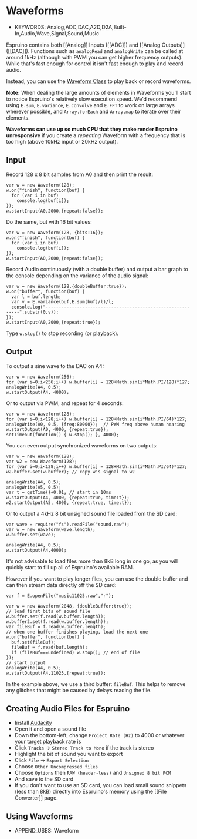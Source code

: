 <!--- Copyright (c) 2013 Gordon Williams, Pur3 Ltd. See the file LICENSE for copying permission. -->
Waveforms
========

* KEYWORDS: Analog,ADC,DAC,A2D,D2A,Built-In,Audio,Wave,Signal,Sound,Music

Espruino contains both [[Analog]] Inputs ([[ADC]]) and [[Analog Outputs]] ([[DAC]]). Functions such as `analogRead` and `analogWrite` can be called at around 1kHz (although with PWM you can get higher frequency outputs). While that's fast enough for control it isn't fast enough to play and record audio.

Instead, you can use the [Waveform Class](/Reference#Waveform) to play back or record waveforms.

**Note:** When dealing the large amounts of elements in Waveforms you'll start to notice Espruino's relatively slow execution speed. We'd recommend using `E.sum`, `E.variance`, `E.convolve` and `E.FFT` to work on large arrays wherever possible, and `Array.forEach` and `Array.map` to iterate over their elements.

**Waveforms can use up so much CPU that they make render Espruino unresponsive** if you create a *repeating* Waveform with a frequency that is too high (above 10kHz input or 20kHz output).


Input
-----

Record 128 x 8 bit samples from A0 and then print the result:

```
var w = new Waveform(128);
w.on("finish", function(buf) { 
  for (var i in buf) 
    console.log(buf[i]);
});
w.startInput(A0,2000,{repeat:false});
```

Do the same, but with 16 bit values:

```
var w = new Waveform(128, {bits:16});
w.on("finish", function(buf) { 
  for (var i in buf) 
    console.log(buf[i]);
});
w.startInput(A0,2000,{repeat:false});
```


Record Audio continuously (with a double buffer) and output a bar graph to the console depending on the variance of the audio signal:

```
var w = new Waveform(128,{doubleBuffer:true});
w.on("buffer", function(buf) { 
  var l = buf.length;
  var v = E.variance(buf,E.sum(buf)/l)/l;
  console.log("------------------------------------------------------------".substr(0,v));
});
w.startInput(A0,2000,{repeat:true});
```

Type `w.stop()` to stop recording (or playback).

Output
-----

To output a sine wave to the DAC on A4:

```
var w = new Waveform(256);
for (var i=0;i<256;i++) w.buffer[i] = 128+Math.sin(i*Math.PI/128)*127;
analogWrite(A4, 0.5); 
w.startOutput(A4, 4000);
```

Or to output via PWM, and repeat for 4 seconds:

```
var w = new Waveform(128);
for (var i=0;i<128;i++) w.buffer[i] = 128+Math.sin(i*Math.PI/64)*127;
analogWrite(A0, 0.5, {freq:80000});  // PWM freq above human hearing
w.startOutput(A0, 4000, {repeat:true});
setTimeout(function() { w.stop(); }, 4000);
```

You can even output synchronized waveforms on two outputs:

```
var w = new Waveform(128);
var w2 = new Waveform(128);
for (var i=0;i<128;i++) w.buffer[i] = 128+Math.sin(i*Math.PI/64)*127;
w2.buffer.set(w.buffer); // copy w's signal to w2

analogWrite(A4, 0.5);
analogWrite(A5, 0.5);
var t = getTime()+0.01; // start in 10ms
w.startOutput(A4, 4000, {repeat:true, time:t});
w2.startOutput(A5, 4000, {repeat:true, time:t});
```

Or to output a 4kHz 8 bit unsigned sound file loaded from the SD card:

```
var wave = require("fs").readFile("sound.raw");
var w = new Waveform(wave.length);
w.buffer.set(wave);

analogWrite(A4, 0.5); 
w.startOutput(A4,4000);
```

It's not advisable to load files more than 8kB long in one go, as you will quickly start to fill up all of Espruino's available RAM.

However if you want to play longer files, you can use the double buffer and can then stream data directly off the SD card:

```
var f = E.openFile("music11025.raw","r");

var w = new Waveform(2048, {doubleBuffer:true});
// load first bits of sound file
w.buffer.set(f.read(w.buffer.length));
w.buffer2.set(f.read(w.buffer.length));
var fileBuf = f.read(w.buffer.length);
// when one buffer finishes playing, load the next one
w.on("buffer", function(buf) {
  buf.set(fileBuf);
  fileBuf = f.read(buf.length);
  if (fileBuf===undefined) w.stop(); // end of file
});
// start output
analogWrite(A4, 0.5);
w.startOutput(A4,11025,{repeat:true});
```

In the example above, we use a third buffer: `fileBuf`. This helps to remove any glitches that might be caused by delays reading the file.


Creating Audio Files for Espruino
---------------------------------

* Install [Audacity](http://audacity.sourceforge.net/)
* Open it and open a sound file
* Down the bottom-left, change `Project Rate (Hz)` to 4000 or whatever your target playback rate is
* Click `Tracks` -> `Stereo Track to Mono` if the track is stereo
* Highlight the bit of sound you want to export
* Click `File` -> `Export Selection`
* Choose `Other Uncompressed files`
* Choose `Options` then `RAW (header-less)` and `Unsigned 8 bit PCM`
* And save to the SD card
* If you don't want to use an SD card, you can load small sound snippets (less than 8kB) directly into Espruino's memory using the [[File Converter]] page.

Using Waveforms
--------------

* APPEND_USES: Waveform

